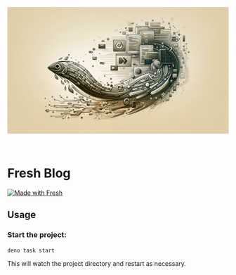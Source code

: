 <p align="center">
  <img src="assets/banner-image.webp" alt="Eclectic Banner">
</p>

<br/>

# Fresh Blog

[![Made with Fresh](https://fresh.deno.dev/fresh-badge-dark.svg)](https://fresh.deno.dev)

## Usage

### Start the project:

```
deno task start
```

This will watch the project directory and restart as necessary.
